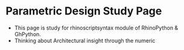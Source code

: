 # Parametric Design Study Page

- This page is study for rhinoscriptsyntax module of RhinoPython & GhPython.
- Thinking about Architectural insight through the numeric
